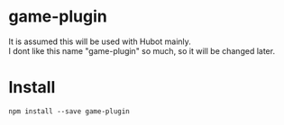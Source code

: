 # game-plugin

It is assumed this will be used with Hubot mainly.  
I dont like this name "game-plugin" so much, so it will be changed later.  

# Install

```
npm install --save game-plugin 
```
